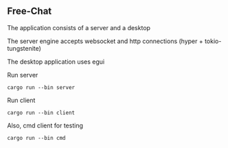 ## Free-Chat

The application consists of a server and a desktop

The server engine accepts websocket and http connections (hyper + tokio-tungstenite)

The desktop application uses egui

Run server

    cargo run --bin server

Run client

    cargo run --bin client

Also, cmd client for testing

    cargo run --bin cmd